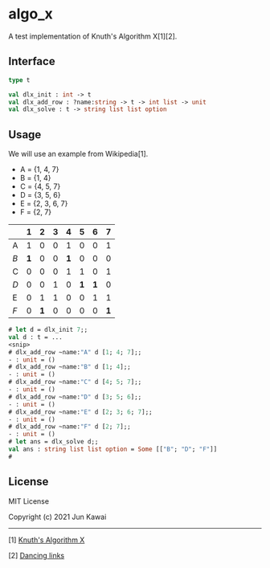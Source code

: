 # algo_x
A test implementation of Knuth's Algorithm X[1][2].

## Interface
```ocaml
type t

val dlx_init : int -> t
val dlx_add_row : ?name:string -> t -> int list -> unit
val dlx_solve : t -> string list list option

```

## Usage
We will use an example from Wikipedia[1].

- A = {1, 4, 7}
- B = {1, 4}
- C = {4, 5, 7}
- D = {3, 5, 6}
- E = {2, 3, 6, 7}
- F = {2, 7}

|   |  1  |  2  |  3  |  4  |  5  |  6  |  7  |
| - | --- | --- | --- | --- | --- | --- | --- |
| A |  1  |  0  |  0  |  1  |  0  |  0  |  1  |
|*B*|**1**|  0  |  0  |**1**|  0  |  0  |  0  |
| C |  0  |  0  |  0  |  1  |  1  |  0  |  1  |
|*D*|  0  |  0  |  1  |  0  |**1**|**1**|  0  |
| E |  0  |  1  |  1  |  0  |  0  |  1  |  1  |
|*F*|  0  |**1**|  0  |  0  |  0  |  0  |**1**|

```ocaml
# let d = dlx_init 7;;
val d : t = ...
<snip>
# dlx_add_row ~name:"A" d [1; 4; 7];;
- : unit = ()
# dlx_add_row ~name:"B" d [1; 4];;
- : unit = ()
# dlx_add_row ~name:"C" d [4; 5; 7];;
- : unit = ()
# dlx_add_row ~name:"D" d [3; 5; 6];;
- : unit = ()
# dlx_add_row ~name:"E" d [2; 3; 6; 7];;
- : unit = ()
# dlx_add_row ~name:"F" d [2; 7];;
- : unit = ()
# let ans = dlx_solve d;;
val ans : string list list option = Some [["B"; "D"; "F"]] 
#
```

## License

MIT License

Copyright (c) 2021 Jun Kawai

---
[1]  [Knuth's Algorithm X](https://en.wikipedia.org/wiki/Knuth%27s_Algorithm_X)

[2]  [Dancing links](https://arxiv.org/abs/cs/0011047)


